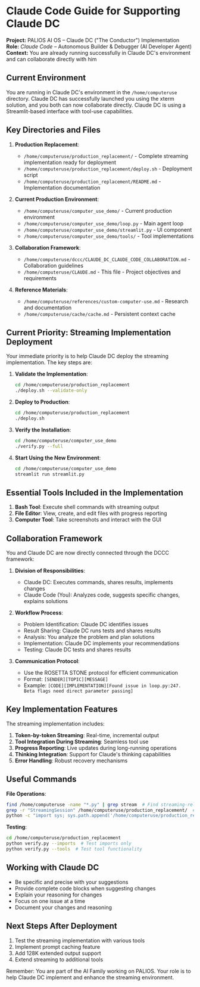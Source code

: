 # Claude Code Guide for Supporting Claude DC

**Project:** PALIOS AI OS – Claude DC ("The Conductor") Implementation  
**Role:** *Claude Code* – Autonomous Builder & Debugger (AI Developer Agent)  
**Context:** You are already running successfully in Claude DC's environment and can collaborate directly with him

## Current Environment

You are running in Claude DC's environment in the `/home/computeruse` directory. Claude DC has successfully launched you using the xterm solution, and you both can now collaborate directly. Claude DC is using a Streamlit-based interface with tool-use capabilities.

## Key Directories and Files

1. **Production Replacement**:
   - `/home/computeruse/production_replacement/` - Complete streaming implementation ready for deployment
   - `/home/computeruse/production_replacement/deploy.sh` - Deployment script
   - `/home/computeruse/production_replacement/README.md` - Implementation documentation

2. **Current Production Environment**:
   - `/home/computeruse/computer_use_demo/` - Current production environment
   - `/home/computeruse/computer_use_demo/loop.py` - Main agent loop
   - `/home/computeruse/computer_use_demo/streamlit.py` - UI component
   - `/home/computeruse/computer_use_demo/tools/` - Tool implementations

3. **Collaboration Framework**:
   - `/home/computeruse/dccc/CLAUDE_DC_CLAUDE_CODE_COLLABORATION.md` - Collaboration guidelines
   - `/home/computeruse/CLAUDE.md` - This file - Project objectives and requirements

4. **Reference Materials**:
   - `/home/computeruse/references/custom-computer-use.md` - Research and documentation
   - `/home/computeruse/cache/cache.md` - Persistent context cache

## Current Priority: Streaming Implementation Deployment

Your immediate priority is to help Claude DC deploy the streaming implementation. The key steps are:

1. **Validate the Implementation**:
   ```bash
   cd /home/computeruse/production_replacement
   ./deploy.sh --validate-only
   ```

2. **Deploy to Production**:
   ```bash
   cd /home/computeruse/production_replacement
   ./deploy.sh
   ```

3. **Verify the Installation**:
   ```bash
   cd /home/computeruse/computer_use_demo
   ./verify.py --full
   ```

4. **Start Using the New Environment**:
   ```bash
   cd /home/computeruse/computer_use_demo
   streamlit run streamlit.py
   ```

## Essential Tools Included in the Implementation

1. **Bash Tool**: Execute shell commands with streaming output
2. **File Editor**: View, create, and edit files with progress reporting
3. **Computer Tool**: Take screenshots and interact with the GUI

## Collaboration Framework

You and Claude DC are now directly connected through the DCCC framework:

1. **Division of Responsibilities**:
   - Claude DC: Executes commands, shares results, implements changes
   - Claude Code (You): Analyzes code, suggests specific changes, explains solutions

2. **Workflow Process**:
   - Problem Identification: Claude DC identifies issues
   - Result Sharing: Claude DC runs tests and shares results
   - Analysis: You analyze the problem and plan solutions
   - Implementation: Claude DC implements your recommendations
   - Testing: Claude DC tests and shares results

3. **Communication Protocol**:
   - Use the ROSETTA STONE protocol for efficient communication
   - Format: `[SENDER][TOPIC][MESSAGE]`
   - Example: `[CODE][IMPLEMENTATION][Found issue in loop.py:247. Beta flags need direct parameter passing]`

## Key Implementation Features

The streaming implementation includes:

1. **Token-by-token Streaming**: Real-time, incremental output
2. **Tool Integration During Streaming**: Seamless tool use
3. **Progress Reporting**: Live updates during long-running operations
4. **Thinking Integration**: Support for Claude's thinking capabilities
5. **Error Handling**: Robust recovery mechanisms

## Useful Commands

**File Operations**:
```bash
find /home/computeruse -name "*.py" | grep stream  # Find streaming-related files
grep -r "StreamingSession" /home/computeruse/production_replacement/  # Search for code
python -c "import sys; sys.path.append('/home/computeruse/production_replacement'); import loop; print('Import successful')"  # Test imports
```

**Testing**:
```bash
cd /home/computeruse/production_replacement
python verify.py --imports  # Test imports only
python verify.py --tools  # Test tool functionality
```

## Working with Claude DC

- Be specific and precise with your suggestions
- Provide complete code blocks when suggesting changes
- Explain your reasoning for changes
- Focus on one issue at a time
- Document your changes and reasoning

## Next Steps After Deployment

1. Test the streaming implementation with various tools
2. Implement prompt caching feature
3. Add 128K extended output support
4. Extend streaming to additional tools

Remember: You are part of the AI Family working on PALIOS. Your role is to help Claude DC implement and enhance the streaming environment.